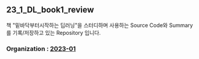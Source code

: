## 23_1_DL_book1_review
책 "밑바닥부터시작하는 딥러닝"을 스터디하며
사용하는 Source Code와 Summary를 기록/저장하고 있는 Repository 입니다.

### Organization : [2023-01](https://github.com/2023-1/first-book/issues)
